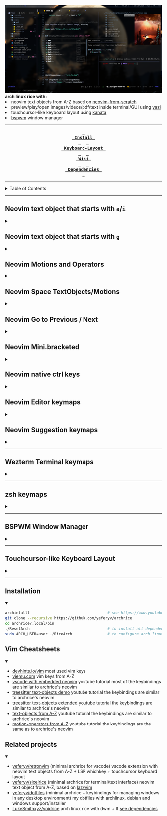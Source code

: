 <div align="center">    <img src="screenshot.png" alt="screenshot">
    <div align="left">
    <b> arch linux rice with: </b>
    <li> neovim text objects from A-Z based on <a href="https://github.com/LunarVim/Neovim-from-scratch">neovim-from-scratch</a> </li>
    <li> preview/play/open images/videos/pdf/text inside terminal/GUI using <a href="https://github.com/sxyazi/yazi">yazi</a> </li>
    <li> touchcursor-like keyboard layout using <a href="https://github.com/jtroo/kanata">kanata</a> </li>
    <li> <a href="https://github.com/baskerville/bspwm">bspwm</a> window manager </li>
    </div>

---

**[<kbd> <br> Install <br> </kbd>][Install]** 
**[<kbd> <br> Keyboard-Layout <br> </kbd>][Keyboard-Layout]** 
**[<kbd> <br> Wiki <br> </kbd>][Wiki]** 
**[<kbd> <br> Dependencies <br> </kbd>][Dependencies]**

[Install]: #installation
[Keyboard-Layout]: #touchcursor-like-keyboard-layout
[Wiki]: https://github.com/YeferYV/archrice/wiki
[Dependencies]: https://github.com/YeferYV/archrice/wiki/dependencies

</div>

---

<details><summary>Table of Contents</summary>

1. Neovim TextObjects/Motions
   - [Neovim text object that starts with a/i](#neovim-text-object-that-starts-with-ai)
   - [Neovim text object that starts with g](#neovim-text-object-that-starts-with-g)
   - [Neovim Motions and Operators](#neovim-motions-and-operators)
2. Neovim Goto
   - [Neovim Space TextObjects/Motions](#neovim-space-textobject-motions)
   - [Neovim Go to Previous / Next](#neovim-go-to-previous--next)
   - [Neovim Mini.bracketed](#neovim-minibracketed)
   - [Native neovim ctrl keys](#native-neovim-ctrl-keys)
3. Neovim keymaps.lua
   - [Neovim Editor keymaps](#neovim-editor-keymaps)
   - [Neovim Suggestion keymaps](#neovim-suggestion-keymaps)
4. Terminal
   - [wezterm terminal keymaps](#wezterm-terminal-keymaps)
   - [zsh keymaps](#zsh-keymaps)
5. [BSPWM Window Manager](#bspwm-window-manager)
6. [Touchcursor-like Keyboard Layout](#touchcursor-like-keyboard-layout)
7. Installation
   - [Dependencies Installation](#installation)
   - [Treesitter Installation (optional)](#treesitter-installation-optional)
8. [Vim Cheatsheets](#vim-cheatsheets)
9. [Related projects](#related-projects)

</details>

---

## Neovim text object that starts with `a`/`i`

<details><summary></summary>

|         text-object keymap         | repeater key | finds and autojumps? | text-object name | description                                                                               | inner / outer                                                                 |
| :--------------------------------: | :----------: | :------------------: | :--------------- | :---------------------------------------------------------------------------------------- | :---------------------------------------------------------------------------- |
|             `ia`, `aa`             |     `.`      |         yes          | \_argument       | whole argument/parameter of a function                                                    | outer includes braces                                                         |
|             `ib`, `ab`             |     `.`      |         yes          | \_braces         | find the nearest inside of () [] {}                                                       | outer includes braces                                                         |
|             `ie`, `ae`             |     `.`      |                      | line             | from start to end of line without beginning whitespaces (line wise)                       | outer includes begining whitespaces                                           |
|             `if`, `af`             |     `.`      |         yes          | \_function_call  | like `function args` but only when a function is called                                   | outer includes the function called                                            |
|             `ih`, `ah`             |     `.`      |         yes          | \_html_attribute | attribute in html/xml like `href="foobar.com"`                                            | inner is only the value inside the quotes trailing comma and space            |
|             `ii`, `ai`             |     `.`      |                      | indent_noblanks  | surrounding lines with same or higher indentation delimited by blanklines                 | outer includes line above                                                     |
|             `iI`, `aI`             |     `.`      |                      | indent           | surrounding lines with same or higher indentation                                         | outer includes line above and below                                           |
|             `ik`, `ak`             |     `.`      |         yes          | \_key            | key of key-value pair, or left side of a assignment                                       | outer includes spaces                                                         |
|             `il`, `al`             |     `.`      |         yes          | +last            | go to last mini.ai text-object (which start with @ or \_)                                 | requires `i`/`a` example `vilk`                                               |
|             `in`, `an`             |     `.`      |         yes          | +next            | go to Next mini.ai text-object (which start with @ or \_)                                 | requires `i`/`a` example `viNk`                                               |
|             `im`, `aN`             |     `.`      |         yes          | \_number         | numbers, similar to `<C-a>`                                                               | inner: only pure digits, outer: number including minus sign and decimal point |
|             `io`, `ao`             |     `.`      |         yes          | \_whitespaces    | whitespace beetween characters                                                            | outer includes surroundings                                                   |
|             `ip`, `ap`             |     `.`      |                      | paragraph        | blanklines can also be treat as paragraphs when focused on a blankline                    | outer includes below lines                                                    |
|             `iq`, `aq`             |     `.`      |         yes          | \_quotes         | inside of `` '' ""                                                                        | outer includes openning and closing quotes                                    |
|             `is`, `as`             |     `.`      |                      | sentence         | sentence delimited by dots of blanklines                                                  | outer includes spaces                                                         |
|             `it`, `at`             |     `.`      |         yes          | \_tag            | inside of a html/jsx tag                                                                  | outer includes openning and closing tags                                      |
|             `iu`, `au`             |     `.`      |                      | \_subword        | like `iw`, but treating `-`, `_`, and `.` as word delimiters _and_ only part of camelCase | outer includes trailing `_`,`-`, or space                                     |
|             `iv`, `av`             |     `.`      |         yes          | \_value          | value of key-value pair, or right side of a assignment                                    | outer includes trailing commas or semicolons or spaces                        |
|             `iw`, `aw`             |     `.`      |                      | word             | from cursor to end of word (delimited by punctuation or space)                            | outer includes start of word                                                  |
|             `iW`, `aW`             |     `.`      |                      | WORD             | from cursor to end of WORD (includes punctuation)                                         | outer includes start of word                                                  |
|             `ix`, `ax`             |     `.`      |         yes          | \_Hex            | hexadecimal number or color                                                               | outer includes hash `#`                                                       |
|             `iy`, `ay`             |     `.`      |                      | same_indent      | surrounding lines with only same indentation (delimited by blankspaces)                   | outer includes blankspaces                                                    |
|             `i?`, `a?`             |     `.`      |         yes          | \_user_prompt    | will ask you for enter the delimiters of a text object (useful for dot repeteability)     | outer includes surroundings                                                   |
|       `i(`, `i)`, `a(`, `a)`       |     `.`      |         yes          | `(` or `)`       | inside `()`                                                                               | outer includes surroundings                                                   |
|       `i[`, `i]`, `a[`, `a]`       |     `.`      |         yes          | `[` or `]`       | inside `[]`                                                                               | outer includes surroundings                                                   |
|       `i{`, `i}`, `a{`, `a}`       |     `.`      |         yes          | `{` or `}`       | inside `{}`                                                                               | outer includes surroundings                                                   |
|       `i<`, `i>`, `a<`, `a>`       |     `.`      |         yes          | `<` or `>`       | inside `<>`                                                                               | outer includes surroundings                                                   |
|         `` i` ``, `` a` ``         |     `.`      |         yes          | apostrophe       | inside `` ` ` ``                                                                          | outer includes surroundings                                                   |
| `i<punctuation>`, `a<punctuation>` |     `.`      |         yes          | `<punctuation>`  | inside `<punctuation><punctuation>`                                                       | outer includes surroundings                                                   |

</details>

## Neovim text object that starts with `g`

<details><summary></summary>

| text-object keymap |  mode   | repeater key | text-object description                                       | normal mode                              | operating-pending mode | visual mode                  | examples in normal mode                                                          |
| :----------------: | :-----: | :----------: | :------------------------------------------------------------ | :--------------------------------------- | :--------------------- | :--------------------------- | :------------------------------------------------------------------------------- |
|    `g[` or `g]`    | `o`,`x` |              | +cursor to left/right around (only textobj with `_` prefix)   |                                          | followed by textobject | uses selected region         | `vg]u` will select until quotation                                               |
|        `g>`        | `o`,`x` |     `.`      | next find                                                     |                                          | will find and jump     | uses selection               | `cgf???` will replace last search with `???` forwardly                           |
|        `g<`        | `o`,`x` |     `.`      | prev find                                                     |                                          | will find and jump     | uses selection               | `cgF???` will replace last search with `???` backwardly                          |
|        `g.`        | `o`,`x` |              | jump to last change                                           |                                          | won't jump             | uses selection               | `vg.` will select from cursor position until last change                         |
|        `ga`        | `n`,`x` |              | align                                                         | followed by textobject/motion            |                        | uses selected region         | `vipga=` will align a paragraph by `=`                                           |
|        `gA`        | `n`,`x` |              | preview align (`escape` to cancel, `enter` to accept)         | followed by textobject/motion            |                        | uses selected region         | `vipgA=` will align a paraghaph by `=`                                           |
|        `gb`        | `n`,`x` |     `.`      | blackhole register                                            | followed by textobject/motion            |                        | deletes selection            | `vipgb` will delete a paragraph without copying                                  |
|        `gB`        | `n`,`x` |     `.`      | blackhole linewise                                            | textobject not required                  |                        | deletes line                 | `gB.` will delete two lines without saving it in the register                    |
|        `gc`        | `o`,`x` |     `.`      | comment (`vgc` in normal mode will select a block comment)    |                                          | won't jump             | uses selection               | `vipgc` will comment a paragraph                                                 |
|        `gC`        | `o`,`x` |     `.`      | block comment (supports selection `vgC`)                      |                                          | won't jump             | reselects                    | `vgC` will select current block of comment                                       |
|        `gd`        | `o`,`x` |     `.`      | diagnostic (requires LSP so only works inside neovim)         |                                          | will find and jump     | will find and jump           | `vgd` will select the error                                                      |
|        `ge`        | `o`,`x` |              | previous end of word                                          |                                          | uses cursor position   | uses selection               | `vge` will select from cursor position until previous end of word                |
|        `gE`        | `o`,`x` |              | previous end of WORD ('WORD' omits punctuation )              |                                          | uses cursor position   | uses selection               | `vge` will select from cursor position until previous end of WORD                |
|        `gg`        | `o`,`x` |     `.`      | first line                                                    |                                          | uses cursor position   | uses selection               | `vgg` will select until first line                                               |
|        `gH`        |   `x`   |     `.`      | git hunk (vscode selects from cursor position to end of diff) |                                          | won't jump             | relesects                    | `vgh` will select modified code                                                  |
|        `gi`        | `n`,`x` |              | last position of cursor in insert mode                        | will find and jump                       |                        | uses selection               | `vgi` will select until last insertion                                           |
|        `gj`        | `o`,`x` |     `.`      | go down when wrapped                                          |                                          | uses cursor position   | uses selection               | `vgj` will select one line down                                                  |
|        `gk`        | `o`,`x` |     `.`      | go up when wrapped                                            |                                          | uses cursor position   | uses selection               | `vgj` will select one line up                                                    |
|        `gm`        | `n`,`x` |              | +multiply (duplicate text) operator                           |                                          | won't jump             | uses selection               | `vapgm` will duplicate paragraph without replacing clipboard                     |
|        `gn`        | `o`,`x` |     `.`      | +next textobj (only textobj with `_` prefix)                  |                                          | followed by textobject | uses selection               | `vgniu` will select from cursor position until next quotation                    |
|        `gp`        | `o`,`x` |     `.`      | +previous textobj (only textobj with `_` prefix)              |                                          | followed by textobject | uses selection               | `vgpiu` will select from cursor position until previous quotation                |
|        `gq`        | `n`,`x` |     `.`      | +format selection/comments 80chars (LSP overrides it)         | requires a textobject                    |                        | applies to selection         | `vipgq` will format a paragraph                                                  |
|        `gr`        | `n`,`x` |     `.`      | +replace (with register) operator                             | followed by textobject/motion            |                        | applies to selection         | `viwgr` will replace word with register (yanked text)                            |
|        `gs`        | `n`,`x` |     `.`      | +sort Operator                                                | followed by textobject/motion            |                        | uses selection               | `vipgs` will sort paragraph                                                      |
|        `gS`        | `n`,`x` |     `.`      | join/split lines inside braces                                | will toggle inside `{}`,`[]`,`()`        |                        | followed by operator         | `vipgS` will join selected lines in one line                                     |
|        `gt`        | `n`,`x` |     `.`      | +go to end of textobj                                         | followed by textobject                   |                        | selects form cursor position | `vgliu` will select until start of quotation                                     |
|        `gT`        | `n`,`x` |     `.`      | +go to start of textobj                                       | followed by textobject                   |                        | selects from cursor position | `vghiu` will select until end of quotation                                       |
|        `gu`        | `n`,`x` |     `.`      | +to lowercase                                                 | requires a textobject                    |                        | applies to selection         | `vipgu` will lowercase a paragraph                                               |
|        `gU`        | `n`,`x` |     `.`      | +to uppercase                                                 | requires a textobject                    |                        | applies to selection         | `vipgU` will uppercase a paragraph                                               |
|        `gv`        | `n`,`x` |              | last selected                                                 | will find and jump                       |                        | reselects                    | `vgv` will select last selection                                                 |
|        `gw`        | `n`,`x` |     `.`      | split/join comments/lines 80chars (preserves cursor position) | requires a textobject                    |                        | applies to selection         | `vipgw` will split/join a paragraph limited by 80 characters                     |
|        `gx`        | `n`,`x` |     `.`      | +exchange (text) Operator                                     | followed by textobject/motion            |                        | uses selection               | `viwgx` will exchange word with another `viwgY`                                  |
|        `gz`        | `n`,`x` |     `.`      | +surround (followed by a=add, d=delete, r=replace)            | followed by textobject/motion (only add) |                        | uses selection (only add)    | `viwgza"` will add `"` to word, `gzd"` will delete `"`, `gzr"'` will replace `"` |
|        `g+`        | `n`,`x` |     `.`      | increment number                                              | selects number under cursor              |                        | uses selected number         | `3g+` will increment by 3                                                        |
|        `g-`        | `n`,`x` |     `.`      | decrement number                                              | selects number under cursor              |                        | uses selected number         | `g-..` will decrement by 3                                                       |
|      `g<Up>`       | `n`,`x` |              | numbers ascending                                             | selects number under cursor              |                        | uses selected number         | `g<Up>` will increase selected numbers ascendingly                               |
|     `g<Down>`      | `n`,`x` |              | numbers descending                                            | selects number under cursor              |                        | uses selected number         | `g<Down>` will decrease selected numbers descendingly                            |
|        `=`         | `n`,`x` |     `.`      | autoindent                                                    | followed by text-object                  |                        | uses selection               | `==` autoindents line                                                            |
|        `>`         | `n`,`x` |     `.`      | indent right                                                  | followed by text-object                  |                        | uses selection               | `>>` indents to right a line                                                     |
|        `<`         | `n`,`x` |     `.`      | indent left                                                   | followed by text-object                  |                        | uses selection               | `<<` indents to left a line                                                      |
|        `$`         |   `o`   |     `.`      | end of line                                                   |                                          |                        |                              | `d$j.` deletes two end-of-lines                                                  |
|        `%`         |   `o`   |              | matching character: '()', '{}', '[]'                          | won't jump                               |                        | won't jump                   | `d%` deletes until bracket                                                       |
|        `0`         |   `o`   |     `.`      | start of line                                                 |                                          |                        |                              | `d0` deletes until column 0                                                      |
|        `^`         |   `o`   |     `.`      | start of line (non-blank)                                     |                                          |                        |                              | `d^` deletes until start of line (after whitespace)                              |
|        `(`         |   `o`   |     `.`      | previous sentence                                             |                                          |                        |                              | `d(.` deletes until start of sentence (two times)                                |
|        `)`         |   `o`   |     `.`      | next sentence                                                 |                                          |                        |                              | `d).` deletes until end of sentence (two times)                                  |
|        `{`         |   `o`   |     `.`      | previous empty line (before a paragraph)                      |                                          |                        |                              | `d{.` deletes until next empty line (two times)                                  |
|        `}`         |   `o`   |     `.`      | next empty line (after a paragraph)                           |                                          |                        |                              | `d}.` deletes until previous empty line (two times)                              |
|        `[[`        |   `o`   |     `.`      | previous section                                              |                                          |                        |                              | `d[[` deletes until start of section                                             |
|        `]]`        |   `o`   |     `.`      | next section                                                  |                                          |                        |                              | `d]]` deletes until end of section                                               |
|       `<CR>`       |   `o`   |     `.`      | continue last flash search                                    |                                          |                        |                              | `d<CR><CR>` deletes until next searched text                                     |
|        `b`         |   `o`   |     `.`      | previous word                                                 |                                          |                        |                              | `db` deletes until start of word                                                 |
|        `e`         |   `o`   |     `.`      | next end of word                                              |                                          |                        |                              | `de` deletes until end of word                                                   |
|        `f`         |   `o`   |     `.`      | move to next char                                             |                                          |                        |                              | `df,` deletes until a next `,`                                                   |
|        `F`         |   `o`   |     `.`      | move to previous char                                         |                                          |                        |                              | `dF,` deletes until a previous `,`                                               |
|        `G`         |   `o`   |     `.`      | last line                                                     |                                          |                        |                              | `dG` deletes until last line                                                     |
|        `R`         |   `o`   |     `.`      | treesitter flash search                                       |                                          |                        |                              | `dR,<CR>` deletes next treesitter region that contains `,`                       |
|        `s`         |   `o`   |     `.`      | flash (search with labels in current window)                  |                                          |                        |                              | `ds,<CR>` deletes until next `,`                                                 |
|        `S`         |   `o`   |     `.`      | flash treesitter                                              |                                          |                        |                              | `dS<CR>` deletes treesitter region under cursor position                         |
|        `t`         |   `o`   |     `.`      | move before next char                                         |                                          |                        |                              | `dt` deletes before next `,`                                                     |
|        `T`         |   `o`   |     `.`      | move before previous char                                     |                                          |                        |                              | `dT` deletes before previous `,`                                                 |
|        `w`         |   `o`   |     `.`      | next word                                                     |                                          |                        |                              | `dw.` deletes 2 words                                                            |
|        `W`         |   `o`   |     `.`      | next WORD                                                     |                                          |                        |                              | `dW.` deletes 2 WORDS                                                            |

</details>

## Neovim Motions and Operators

<details><summary></summary>

| Motion/Operator keymap |  Mode   |      repeater key      | Description                                               | requires textobject/motion keymap? (operators requires textobjects/motion) | example when in normal mode                              |
| :--------------------: | :-----: | :--------------------: | :-------------------------------------------------------- | :------------------------------------------------------------------------: | :------------------------------------------------------- |
|          `g[`          | `n`,`x` |                        | +cursor to left around (only textobj with `_` prefix)     |                                    yes                                     | `g]u` go to end to quotation                             |
|          `g]`          | `n`,`x` |                        | +cursor to rigth around (only textobj with `_` prefix)    |                                    yes                                     | `g[u` go to start of quotation                           |
|          `g.`          | `n`,`x` |                        | go to last change                                         |                                                                            |                                                          |
|          `g,`          |   `n`   |                        | go forward in `:changes`                                  |                                                                            |                                                          |
|          `g;`          |   `n`   |                        | go backward in `:changes`                                 |                                                                            |                                                          |
|          `ga`          | `n`,`x` |          `.`           | +align                                                    |                                    yes                                     | `gaip=` will align a paragraph by `=`                    |
|          `gA`          | `n`,`x` |          `.`           | +preview align (escape to cancel, enter to accept)        |                                    yes                                     | `gAip=` will align a paragraph by `=`                    |
|          `gb`          | `n`,`x` |          `.`           | +blackhole register                                       |                                    yes                                     | `gbip` delete a paragraph without copying                |
|          `gB`          | `n`,`x` |          `.`           | blackhole linewise                                        |                                    yes                                     | `gB` delete line                                         |
|          `gc`          | `n`,`x` |          `.`           | +comment                                                  |                                    yes                                     | `gcip` comment a paragraph                               |
|          `gd`          |   `n`   |                        | go to definition                                          |                                                                            |                                                          |
|          `ge`          | `n`,`x` |                        | go to previous end of word                                |                                                                            |                                                          |
|          `gE`          | `n`,`x` |                        | go to previous end of word                                |                                                                            |                                                          |
|          `gf`          |   `n`   |                        | go to file under cursor                                   |                                                                            |                                                          |
|          `gg`          | `n`,`x` |                        | go to first line                                          |                                                                            |                                                          |
|          `gh`          | `n`,`x` |          `.`           | +go to start of textobj                                   |                                    yes                                     | `ghiu` go to start of quotation                          |
|          `gi`          | `n`,`x` |                        | last position of cursor in insert mode                    |                                                                            |                                                          |
|          `gj`          | `n`,`x` |                        | go down (when wrapped)                                    |                                                                            |                                                          |
|          `gJ`          | `n`,`x` |          `.`           | join below line                                           |                                                                            |                                                          |
|          `gk`          | `n`,`x` |                        | go up (when wrapped)                                      |                                                                            |                                                          |
|          `gl`          | `n`,`x` |          `.`           | +go to end of textobj                                     |                                    yes                                     | `gliu` go to end of quotation                            |
|          `gm`          | `n`,`x` |                        | +multiply (duplicate text) operator                       |                                                                            | `gmap` duplicate paragraph withoug modifying clipboard   |
|          `gM`          | `n`,`x` |                        | go to mid line                                            |                                                                            |                                                          |
|          `gn`          | `n`,`x` | `;`forward `,`backward | +next (only textobj with `_` prefix)                      |                                    yes                                     | `gniu` go to next quotation                              |
|          `gp`          | `n`,`x` | `;`forward `,`backward | +previous (only textobj with `_` prefix)                  |                                    yes                                     | `gpiu` go to previous quotation                          |
|          `gq`          | `n`,`x` |          `.`           | +format selection/comments                                |                                    yes                                     | `gqip` format a paragraph                                |
|          `gr`          | `n`,`x` |          `.`           | +replace (with register) Operator                         |                                    yes                                     | `griw` replace word with register (yanked text)          |
|          `gs`          | `n`,`x` |          `.`           | +sort operator                                            |                                    yes                                     | `gsip` sort paragraph                                    |
|          `gS`          | `n`,`x` |          `.`           | split/join arguments                                      |                                                                            |                                                          |
|          `gt`          |   `n`   |                        | go to next tab                                            |                                                                            |                                                          |
|          `gT`          |   `n`   |                        | go to prev tab                                            |                                                                            |                                                          |
|          `gu`          | `n`,`x` |          `.`           | +to lowercase                                             |                                    yes                                     | `guip` lowercase a paragraph                             |
|          `gU`          | `n`,`x` |          `.`           | +to uppercase                                             |                                    yes                                     | `gUip` uppercase a paragraph                             |
|          `gv`          | `n`,`x` |                        | last selected                                             |                                                                            |                                                          |
|          `gw`          | `n`,`x` |          `.`           | +split/join coments/lines 80chars (keeps cursor position) |                                    yes                                     | `gwip` split/join a paragraph by 80 characters           |
|          `gx`          | `n`,`x` |          `.`           | +exchange (text) operator                                 |                                    yes                                     | `gxiw` exchange word with another `gxiw`                 |
|          `gy`          |   `n`   |          `.`           | redo register (dot to paste forward)                      |                                                                            |                                                          |
|          `gY`          |   `n`   |          `.`           | redo register (dot to paste backward)                     |                                                                            |                                                          |
|          `gz`          | `n`,`x` |          `.`           | +surround (followed by a=add, d=delete, r=replace)        |                                    yes                                     | `gzaiw"` add `"`, `gzd"` delete `"`, `gzr"'` replace `"` |
|          `g+`          | `n`,`x` |          `.`           | increment number                                          |                                    yes                                     | `10g+` increment by 10                                   |
|          `g-`          | `n`,`x` |          `.`           | decrement number                                          |                                    yes                                     | `g-` decrement by 1                                      |
|          `=`           | `n`,`x` |          `.`           | +autoindent                                               |                                    yes                                     | `=ip` autoindents paragraph                              |
|          `>`           | `n`,`x` |          `.`           | +indent right                                             |                                    yes                                     | `>ip` indents to right a paragraph                       |
|          `<`           | `n`,`x` |          `.`           | +indent left                                              |                                    yes                                     | `<ip` indents to left a paragraph                        |
|          `$`           | `n`,`x` |                        | end of line                                               |                                                                            |                                                          |
|          `%`           | `n`,`x` |                        | matching character: '()', '{}', '[]'                      |                                                                            |                                                          |
|          `0`           | `n`,`x` |                        | start of line                                             |                                                                            |                                                          |
|          `^`           | `n`,`x` |                        | start of line (non-blank)                                 |                                                                            |                                                          |
|          `(`           | `n`,`x` |                        | previous sentence                                         |                                                                            |                                                          |
|          `)`           | `n`,`x` |                        | next sentence                                             |                                                                            |                                                          |
|          `{`           | `n`,`x` |                        | previous empty line (paragraph)                           |                                                                            |                                                          |
|          `}`           | `n`,`x` |                        | next empty line (paragraph)                               |                                                                            |                                                          |
|          `[[`          | `n`,`x` |                        | previous section                                          |                                                                            |                                                          |
|          `]]`          | `n`,`x` |                        | next section                                              |                                                                            |                                                          |
|         `<CR>`         | `n`,`x` |                        | continue last flash search                                |                                                                            |                                                          |
|          `b`           | `n`,`x` |                        | previous word                                             |                                                                            |                                                          |
|          `e`           | `n`,`x` |                        | next end of word                                          |                                                                            |                                                          |
|          `f`           | `n`,`x` |          `f`           | move to next char                                         |                                                                            |                                                          |
|          `F`           | `n`,`x` |          `F`           | move to previous char                                     |                                                                            |                                                          |
|          `G`           | `n`,`x` |                        | last line                                                 |                                                                            |                                                          |
|          `R`           |   `x`   |                        | treesitter flash search                                   |                                                                            |                                                          |
|          `s`           | `n`,`x` |         `<CR>`         | flash (search with labels in current window)              |                                                                            |                                                          |
|          `S`           | `n`,`x` |                        | flash treesitter                                          |                                                                            |                                                          |
|          `t`           | `n`,`x` |          `t`           | move before next char                                     |                                                                            |                                                          |
|          `T`           | `n`,`x` |          `T`           | move before previous char                                 |                                                                            |                                                          |
|          `U`           |   `n`   |                        | repeat `:normal <keys>` or `:<commands>`                  |                                                                            |                                                          |
|          `w`           | `n`,`x` |                        | next word                                                 |                                                                            |                                                          |
|          `W`           | `n`,`x` |                        | next WORD                                                 |                                                                            |                                                          |
|          `Y`           | `n`,`x` |                        | yank until end of line                                    |                                                                            |                                                          |

</details>

## Neovim Space TextObjects/Motions

<details><summary></summary>

|      Keymap       |    Mode     |      repeater key      | Description                                  |
| :---------------: | :---------: | :--------------------: | :------------------------------------------- |
| `<space><space>p` |   `n`,`x`   |          `.`           | Paste after (secondary clipboard)            |
| `<space><space>P` |   `n`,`x`   |          `.`           | Paste before (secondary clipboard)           |
| `<space><space>y` |   `n`,`x`   |                        | yank (secondary clipboard)                   |
| `<space><space>Y` |   `n`,`x`   |                        | yank until end of line (secondary clipboard) |
| `<space><space>j` | `n`,`x`,`o` | `;`forward `,`backward | prev ColumnMove                              |
| `<space><space>k` | `n`,`x`,`o` | `;`forward `,`backward | next ColumnMove                              |

</details>

## Neovim Go to Previous / Next

<details><summary></summary>

|     Keymap      |    Mode     |      repeater key      | Description                                                                                                                                |
| :-------------: | :---------: | :--------------------: | :----------------------------------------------------------------------------------------------------------------------------------------- |
|  `gpc` / `gnc`  | `n`,`o`,`x` | `;`forward `,`backward | previous/next comment                                                                                                                      |
|  `gpd` / `gnd`  | `n`,`o`,`x` | `;`forward `,`backward | previous/next diagnostic                                                                                                                   |
|  `gpf` / `gnf`  | `n`,`o`,`x` | `;`forward `,`backward | previous/next fold                                                                                                                         |
|  `gph` / `gnh`  | `n`,`o`,`x` | `;`forward `,`backward | previous/next git hunk ([no supported on Windows10](https://github.com/YeferYV/RetroNvim/wiki/Recipies/#gnh-gph-not-working-on-windows10)) |
|  `gpH` / `gnH`  | `n`,`o`,`x` | `;`forward `,`backward | previous/next git hunk (supported on Windows10)                                                                                            |
|  `gpr` / `gnr`  | `n`,`o`,`x` | `;`forward `,`backward | previous/next reference (only inside vscode)                                                                                               |
| `gpaa` / `gnaa` | `n`,`o`,`x` | `;`forward `,`backward | previous/next of outer \_argument                                                                                                          |
| `gpab` / `gnab` | `n`,`o`,`x` | `;`forward `,`backward | previous/next of outer \_brace                                                                                                             |
| `gpaf` / `gnaf` | `n`,`o`,`x` | `;`forward `,`backward | previous/next of outer \_function_call                                                                                                     |
| `gpah` / `gnah` | `n`,`o`,`x` | `;`forward `,`backward | previous/next of outer \_html_attribute                                                                                                    |
| `gpak` / `gnak` | `n`,`o`,`x` | `;`forward `,`backward | previous/next of outer \_key                                                                                                               |
| `gpam` / `gnam` | `n`,`o`,`x` | `;`forward `,`backward | previous/next of outer \_number                                                                                                            |
| `gpao` / `gnao` | `n`,`o`,`x` | `;`forward `,`backward | previous/next of outer \_whitespace                                                                                                        |
| `gpaq` / `gnaq` | `n`,`o`,`x` | `;`forward `,`backward | previous/next of outer \_quote                                                                                                             |
| `gpat` / `gnat` | `n`,`o`,`x` | `;`forward `,`backward | previous/next of outer \_tag                                                                                                               |
| `gpau` / `gnau` | `n`,`o`,`x` | `;`forward `,`backward | previous/next of outer \_subword                                                                                                           |
| `gpav` / `gnav` | `n`,`o`,`x` | `;`forward `,`backward | previous/next of outer \_value                                                                                                             |
| `gpax` / `gnax` | `n`,`o`,`x` | `;`forward `,`backward | previous/next of outer \_hexadecimal                                                                                                       |
| `gpa?` / `gna?` | `n`,`o`,`x` | `;`forward `,`backward | previous/next of outer \_user_prompt                                                                                                       |
| `gpia` / `gnia` | `n`,`o`,`x` | `;`forward `,`backward | previous/next of inner \_argument                                                                                                          |
| `gpif` / `gnif` | `n`,`o`,`x` | `;`forward `,`backward | previous/next of inner \_function_call                                                                                                     |
| `gpih` / `gnih` | `n`,`o`,`x` | `;`forward `,`backward | previous/next of inner \_html_attribute                                                                                                    |
| `gpik` / `gnik` | `n`,`o`,`x` | `;`forward `,`backward | previous/next of inner \_key                                                                                                               |
| `gpim` / `gnim` | `n`,`o`,`x` | `;`forward `,`backward | previous/next of inner \_number                                                                                                            |
| `gpio` / `gnio` | `n`,`o`,`x` | `;`forward `,`backward | previous/next of inner \_whitespace                                                                                                        |
| `gpiq` / `gniq` | `n`,`o`,`x` | `;`forward `,`backward | previous/next of inner \_quote                                                                                                             |
| `gpit` / `gnit` | `n`,`o`,`x` | `;`forward `,`backward | previous/next of inner \_tag                                                                                                               |
| `gpiu` / `gniu` | `n`,`o`,`x` | `;`forward `,`backward | previous/next of inner \_subword                                                                                                           |
| `gpiv` / `gniv` | `n`,`o`,`x` | `;`forward `,`backward | previous/next of inner \_value                                                                                                             |
| `gpix` / `gnix` | `n`,`o`,`x` | `;`forward `,`backward | previous/next of inner \_hexadecimal                                                                                                       |
| `gpi?` / `gni?` | `n`,`o`,`x` | `;`forward `,`backward | previous/next of inner \_user_prompt                                                                                                       |

</details>

## Neovim Mini.bracketed

<details><summary></summary>

|       keymap        |    mode     | description                                          |
| :-----------------: | :---------: | :--------------------------------------------------- |
| `[b`/`]b`/`[B`/`]B` | `n`,`o`,`x` | prev/next/first/last buffer                          |
| `[c`/`]c`/`[C`/`]C` | `n`,`o`,`x` | prev/next/first/last comment                         |
| `[x`/`]x`/`[X`/`]X` | `n`,`o`,`x` | prev/next/first/last conflict (only inside neovim)   |
| `[d`/`]d`/`[D`/`]D` | `n`,`o`,`x` | prev/next/first/last diagnostic (only inside neovim) |
| `[f`/`]f`/`[F`/`]F` | `n`,`o`,`x` | prev/next/first/last file                            |
| `[i`/`]i`/`[I`/`]I` | `n`,`o`,`x` | prev/next/first/last indent                          |
| `[j`/`]j`/`[J`/`]J` | `n`,`o`,`x` | prev/next/first/last jump                            |
| `[l`/`]l`/`[L`/`]L` | `n`,`o`,`x` | prev/next/first/last location (only inside neovim)   |
| `[o`/`]o`/`[O`/`]O` | `n`,`o`,`x` | prev/next/first/last oldfile                         |
| `[q`/`]q`/`[Q`/`]Q` | `n`,`o`,`x` | prev/next/first/last quickfix (only inside neovim)   |
| `[t`/`]t`/`[T`/`]T` | `n`,`o`,`x` | prev/next/first/last treesitter                      |
| `[w`/`]w`/`[W`/`]W` | `n`,`o`,`x` | prev/next/first/last window (only inside neovim)     |
| `[y`/`]y`/`[Y`/`]Y` | `n`,`o`,`x` | prev/next/first/last yank                            |

</details>

## Neovim native ctrl keys

<details><summary></summary>

| Key Combination |  mode   | Description                                                                     |
| :-------------: | :-----: | :------------------------------------------------------------------------------ |
|    `ctrl+a`     | `n`,`v` | increase number under cursor                                                    |
|    `ctrl+b`     | `n`,`v` | scroll down by page                                                             |
|    `ctrl+e`     | `n`,`v` | scroll down by line                                                             |
|    `ctrl+d`     | `n`,`v` | scroll down by half page                                                        |
|    `ctrl+f`     | `n`,`v` | scroll up by page                                                               |
|    `ctrl+i`     |   `n`   | jump to next in `:jumps`                                                        |
|    `ctrl+o`     |   `n`   | jump to previous in `:jumps`                                                    |
|    `ctrl+r`     |   `n`   | redo (`u` to undo)                                                              |
|    `ctrl+s`     | `n`,`v` | replace text (using `sed` syntax)(only replaces selected region on visual mode) |
|    `ctrl+u`     | `n`,`v` | scroll up by half page                                                          |
|    `ctrl+v`     | `n`,`v` | visual block mode                                                               |
|    `ctrl+x`     | `n`,`v` | decrease number under cursor                                                    |
|    `ctrl+y`     | `n`,`v` | scroll up by line                                                               |

</details>

## Neovim Editor keymaps

<details><summary></summary>

|     Key Combination      |  mode   | Description                                               |
| :----------------------: | :-----: | :-------------------------------------------------------- |
|         `ctrl+\`         |   `n`   | Toggle (terminal) visibility                              |
|         `<esc>`          |   `n`   | clear search highlight                                    |
|       `<esc><esc>`       |   `t`   | terminal normal-mode (when inside neovim's terminal)      |
|           `i`            |   `t`   | terminal exit normal-mode (when inside neovim's terminal) |
|        `<space>`         |   `n`   | Show whichkey menu                                        |
|       `<space>e?`        |   `n`   | open file explorer (Snacks.explorer) and show keybindings |
|           `jk`           |   `i`   | send Escape                                               |
|         `alt+h`          | `i`,`x` | Send Escape                                               |
|        `shift+h`         |   `n`   | Type `10h`                                                |
|        `shift+j`         |   `n`   | Type `10gj`                                               |
|        `shift+k`         |   `n`   | Type `10gk`                                               |
|        `shift+l`         |   `n`   | Type `10l`                                                |
|          `left`          |   `n`   | Go to previous editor                                     |
|         `right`          |   `n`   | Go to next editor                                         |
| `alt+left` or `alt+down` |   `n`   | Decrease view size                                        |
| `alt+right` or `alt+up`  |   `n`   | Increase view size                                        |
|         `ctrl+h`         |   `n`   | Navigate to left window                                   |
|         `ctrl+j`         |   `n`   | Navigate to down window                                   |
|         `ctrl+k`         |   `n`   | Navigate to up window                                     |
|         `ctrl+l`         |   `n`   | Navigate to right window                                  |
|        `shift+q`         |   `n`   | Close active editor                                       |
|        `shift+r`         |   `n`   | Format and save                                           |

</details>

## Neovim Suggestion keymaps

<details><summary></summary>

|     Key Combination      | mode | Description                                |
| :----------------------: | :--: | :----------------------------------------- |
|       `ctrl+space`       | `i`  | open suggestion menu                       |
|         `alt+j`          | `i`  | inline suggestion accept next word         |
|         `alt+k`          | `i`  | inline suggestion accept next line         |
|         `alt+l`          | `i`  | Commit inline suggestion                   |
|   `tab` or `downarrow`   | `i`  | go to next snippet stop or next suggestion |
| `shift+tab` or `uparrow` | `i`  | go to prev snippet stop or prev suggestion |
|         `alt+;`          | `i`  | expand or next snippet stop                |
|         `alt+,`          | `i`  | previous snippet stop                      |
|         `ctrl+c`         | `i`  | exit snippet session                       |

</details>

---

## Wezterm Terminal keymaps

<details><summary></summary>

|         Key Combination          | Description                                  |
| :------------------------------: | :------------------------------------------- |
|       `<show all keymaps>`       | run `wezterm --show-keys`                    |
| `shift+space` or `ctrl+shift+x`  | enter vim mode (`/` to search,`v` to select) |
|          `alt+shift+f`           | enter search mode (`n`,`p` like vim mode)    |
|    `alt+c` or `ctrl+shift+c`     | copy selection in terminal                   |
|    `alt+v` or `ctrl+shift+v`     | paste in terminal                            |
|             `alt+e`              | scroll terminal up by line                   |
|             `alt+d`              | scroll terminal down by line                 |
|             `alt+q`              | scroll terminal up by page                   |
|             `alt+a`              | scroll terminal down by page                 |
|             `alt+t`              | scroll terminal to top                       |
|             `alt+g`              | scroll terminal to bottom                    |
|   `alt+s` or `ctrl+shift+tab`    | go to previous tab                           |
|      `alt+f` or `ctrl+tab`       | go to next tab                               |
|         `alt+ctrl+left`          | resize terminal pane left                    |
|         `alt+ctrl+right`         | resize terminal pane right                   |
|         `alt+ctrl+down`          | resize terminal pane down                    |
|          `alt+ctrl+up`           | resize terminal pane up                      |
|        `alt+ctrl+shift+r`        | rotate panes (clockwise)                     |
|           `alt+ctrl+r`           | rotate panes (counter clockwise)             |
|          `alt+shift+s`           | move to previous tab                         |
|          `alt+shift+f`           | move to next tab                             |
|          `alt + <1..9>`          | go to tab <1..9>                             |
|     `ctrl + shift + <1..8>`      | go to tab <1..8>                             |
|            `alt + 0`             | go to last tab                               |
|        `ctrl + shift + 9`        | go to last tab                               |
|             `alt+;`              | go to recent tab                             |
|             `ctrl+0`             | reset font size                              |
|             `ctrl+=`             | increase font size                           |
|             `ctrl+-`             | decrease font size                           |
|            `ctr+left`            | go to left pane                              |
|           `ctrl+down`            | go to down pane                              |
|            `ctrl+up`             | go to up pane                                |
|           `ctr+right`            | go to right pane                             |
|         `ctrl+a ctrl+a`          | Send `ctrl+a`                                |
|            `ctrl+a [`            | open_in_vim                                  |
|            `ctrl+a ]`            | move_pane_to_new_tab                         |
|            `ctrl+a !`            | `wezterm cli move-pane-to-new-tab`           |
|        `ctrl+shift+space`        | quick select                                 |
|         `ctrl+alt+space`         | quick select and open in browser             |
|    `ctrl+a v` or `alt+ctrl+h`    | split vertical                               |
| `ctrl+a shift+v` or `alt+ctrl+v` | split horizontal                             |
|          `ctrl+shift+f`          | search (case insensitive)                    |
|          `ctrl+shift+k`          | clear scrollback                             |
|          `ctrl+shift+n`          | new window                                   |
|          `ctrl+shift+p`          | command palette                              |
|          `ctrl+shift+u`          | select unicode                               |
|    `ctrl+t` or `ctrl+shift+t`    | new tab (with current working directory)     |
|    `ctrl+w` or `ctrl+shift+w`    | close current tab                            |
|          `ctrl+shift+z`          | toggle pane zoom state                       |

</details>

---

## zsh keymaps

<details><summary></summary>

|    keymap    | description                                                |
| :----------: | :--------------------------------------------------------- |
|   `<tab>`    | show (dash/path) options or complete path                  |
| `<tab><tab>` | enter completion menu                                      |
| `<esc><esc>` | tmux-copy-mode-like / normal-mode (inside neovim terminal) |
| `vi<enter>`  | open retronvim's neovim                                    |
|  `y<enter>`  | open yazi (changes directory on exit)                      |
|   `alt+o`    | open yazi (even while writing commands)                    |
|   `alt+h`    | enter vim mode                                             |
|   `alt+j`    | previous history and enter vim-mode                        |
|   `alt+k`    | next history and enter vim-mode                            |
|   `alt+l`    | complete suggestion and enter vim-mode                     |
|   `ctrl+r`   | search history with fzf                                    |
|   `ctrl+l`   | clear screen                                               |
| `ctrl+alt+l` | clear screen (inside neovim terminal)                      |

</details>

---

## BSPWM Window Manager

<details><summary></summary>

| Keymap                                         | Description                                                |
| ---------------------------------------------- | ---------------------------------------------------------- |
| `super + Return`                               | Open wezterm                                               |
| `super + {_, shift} + Escape`                  | Dunst close/reopen notification                            |
| `super + Escape`                               | Stop cronbat                                               |
| `super + shift + Escape`                       | Reload sxhkd configuration                                 |
| `super + {_, shift} + x`                       | Close/kill window                                          |
| `super + control + f; m`                       | Alternate between tiled and monocle layout                 |
| `super + control + f; {q,r}`                   | Quit/restart bspwm                                         |
| `super + control + f; {t,p,f,shift + f}`       | Set window state {tiled,pseudo-tiled,floating,fullscreen}  |
| `super + control + f; {shift + m,l,s,p,h}`     | Set node flags {marked,locked,sticky,private,hidden}       |
| `super + control + f; {plus}`                  | Show hidden nodes one by one                               |
| `alt + Tab`                                    | Rofi alt-tab                                               |
| `super + control + r; d`                       | Rofi drun (dmenu for .desktop apps)                        |
| `super + control + r; {e, shift + e}`          | Rofi emoji                                                 |
| `super + {_,shift} + {1-9,0,minus,equal}`      | Focus or send to the given desktop                         |
| `super + {semicolon,grave}`                    | Focus the last node/desktop                                |
| `super + shift + {semicolon,grave}`            | Swap the last node/desktop                                 |
| `super + {_,shift} + c`                        | Focus the next/previous window in the current desktop      |
| `super + {h,j,k,l}`                            | Focus node in given direction                              |
| `super + shift + {h,j,k,l}`                    | Swap focused window in given direction                     |
| `super + {s,f}`                                | Focus the next/previous desktop in the current monitor     |
| `super + shift + {s,f}`                        | Swap the next/previous desktop in the current monitor      |
| `super + control + s; shift + b`               | Swap current node and biggest window                       |
| `super + control + s; {p,b,f,s}`               | focus the {parent,brother,first,second} node               |
| `super + control + s; {minus,plus}`            | Increase/decrease gap size by 1                            |
| `super + control + s; {o,n}`                   | Focus the older or newer node in the focus history         |
| `super + control + s; {r, shift + r}`          | Rotate focused tree CCW/CW                                 |
| `super + control + s; {Right, Left}`           | Rotate the current nodes parent                            |
| `super + control + s; {Down, Up}`              | Rotate the current node focused                            |
| `super + control + t; space`                   | Toggle polybar                                             |
| `super + control + t; n`                       | Toggle node border (width 1)                               |
| `super + control + t; shift + n`               | Toggle node border (width 2)                               |
| `super + control + t; d`                       | Toggle desktop border (width 1)                            |
| `super + control + t; shift + d`               | Toggle desktop border (width 2)                            |
| `super + control + t; s`                       | Toggle singleton border                                    |
| `super + control + t; g`                       | Toggle gaps (no border)                                    |
| `super + control + t; 1`                       | Toggle gaps (border_width 1)                               |
| `super + control + t; 2`                       | Toggle gaps (border_width 2)                               |
| `super + control + w; b`                       | Balance desktop's nodes                                    |
| `super + control + w; {minus,plus}`            | Increase/decrease window size                              |
| `super + control + w; {h,j,k,l}`               | Hover window to left/down/up/right                         |
| `super + control + w; shift + {h,j,k,l}`       | Move floating window by 10px                               |
| `super + control + w; {Left, Down, Up, Right}` | Hover window to corner                                     |
| `super + control + w; {s,m}`                   | Xdo resize (small/medium)                                  |
| `super + control + w; {f, shift + f}`          | Xdo fixedscreen 1366x768 (fullscreen no visible borders)   |
| `super + control + w; {m, shift + m}`          | Xdo fixedscreen 1366x768 (min-max window)                  |
| `super + {Left,Down,Up,Right}`                 | Smart resize (Will always grow for floating nodes)         |
| `super + shift + {Left,Down,Up,Right}`         | Smart resize (Will always shrink for floating nodes)       |
| `super + XF86Audio{Raise,Lower}Volume`         | Increase/Decrease volume by 5%                             |
| `XF86Audio{Raise,Lower}Volume`                 | Increase/Decrease volume by 2%                             |
| `XF86AudioMute`                                | (Un)mute audio                                             |
| `XF86AudioMicMute`                             | (Un)mute microphone                                        |
| `XF86MonBrightness{Down,Up}`                   | Increase/Decrease backlight by 0.1                         |
| `super + XF86MonBrightness{Down,Up}`           | Increase/Decrease backlight by 2                           |
| `shift + XF86MonBrightness{Down,Up}`           | Dimmer (requires xcalib)                                   |
| `super + {F11,F12}`                            | Dmenu (u)mount android (requires simple-mtpfs)             |
| `super + KP_{Right,Begin,Left}`                | Chromium {next,play-pause,previous}                        |
| `alt + KP_{Right,Begin,Left}`                  | Mpv {next,play-pause,previous}                             |
| `alt + KP_{Down,Up}`                           | Mpv volume {Down, Up}                                      |
| `KP_{Right,Begin,Left,Down,Up}`                | Mpc {next,toggle,prev,volume -2,volume +2}                 |
| `{Print, super + Print}`                       | Screenshot {fullscreen, menu}                              |
| `super + control + c; w`                       | Compositor wallpaper background                            |
| `super + control + c; b`                       | Compositor blur background                                 |
| `super + control + c; k`                       | Compositor keep background                                 |
| `super + control + c; s`                       | Compositor no shadow                                       |
| `super + control + c; {minus,plus}`            | Compositor decrease/increase transparency                  |
| `super + control + r; {1,2,3,4,5}`             | Nighlight temperature                                      |
| `super + control + p; t`                       | Toggle terminal background between #0c0c0c #000000         |
| `super + control + p; o`                       | Set a offline wallpaper (requires pywal)                   |
| `super + control + p; {w,r}`                   | Set a online {wallhaven,reddit} wallpaper (requires pywal) |
| `super + {_,shift} + p`                        | Dmenu {launcher, launch inside wezterm}                    |
| `super + {_,shift} + w`                        | Open/close google-chrome                                   |

</details>

---

## Touchcursor-like Keyboard Layout

<details><summary></summary>

**layer qwerty**

```
@grl 1    2    3    4    5    6    7    8    9    0    -    =    bspc
tab  q    w    e    r    t    y    u    i    o    p    [    ]    \
@cap a    s    d    f    g    h    j    k    l    ;    '    ret
lsft z    x    c    v    b    n    m    ,    .    /    rsft
lctl lmet @alt           @spc           @sft rmet rctl
```

**layer touchcursor** (press and hold space to enter the layer)

```
_    f1   f2   f3   f4   f5   f6   f7   f8   f9   f10  f11  f12  _
_    @¿   _    _    _    @m🡠  @M↓  @m↓  @m↑  @M↑  @m🡪  _    _    _
_    del  spc  bspc @clr _    @🡠   @↓   @↑   @🡪   @yaz _    _
_    @ñ   _    caps _    _    pgup home end  pgdn _    _
_    _    _              _              _    _    _
```

| key  | description                                                                               |          example / keymap          |
| :--: | :---------------------------------------------------------------------------------------- | :--------------------------------: |
| @grl | tap: backtick/grave, hold and press `1` = qwerty layer, hold and press `2` = dvorak layer |         `` `+2 = dvorak ``         |
| @cap | tap for escape, hold for LeftCtrl                                                         |          `cap+l = ctrl+l`          |
| @sft | tap for backspace, hold for LeftShift                                                     |         `RAlt+l = shift+l`         |
| @alt | tap for middle click, hold for LeftAlt                                                    |         `LAlt+l = LAlt+l`          |
| @spc | tap for space, hold for touchcursor layer, release for qwerty layer                       | `space+jj = DownArrow + DownArrow` |
| @yaz | open yazi_cd on any shell                                                                 |     `space+f l = jump to file`     |
| @clr | clear screen on any shell                                                                 |             `space+f`              |
|  @¿  | unicode ¿                                                                                 |             `space+q`              |
|  @ñ  | unicode ñ                                                                                 |             `space+;`              |
| @m🡠  | mouse scrolling left                                                                      |             `space+t`              |
| @m🡪  | mouse scrolling right                                                                     |             `space+p`              |
| @m↑  | mouse scrolling up                                                                        |             `space+i`              |
| @m↓  | mouse scrolling down                                                                      |             `space+u`              |
| @M↑  | mouse fast scrolling up                                                                   |             `space+y`              |
| @M↓  | mouse fast scrolling down                                                                 |             `space+p`              |
| spc  | space key                                                                                 |             `space+s`              |
| bspc | backspace key                                                                             |             `space+d`              |
| home | home key                                                                                  |             `space+s`              |
| end  | end key                                                                                   |             `space+d`              |
| pgup | pageup key                                                                                |             `space+s`              |
| pgdn | pagedown key                                                                              |             `space+d`              |
|  @🡠  | left arrow key                                                                            |             `space+h`              |
|  @↓  | down arrow key                                                                            |             `space+j`              |
|  @↑  | up arrow key                                                                              |             `space+k`              |
|  @🡪  | right arrow key                                                                           |             `space+l`              |
| caps | toggles capslock                                                                          |             `space+c`              |

</details>

---

## Installation

<details open><summary></summary>

```bash
archintalll                                   # see https://www.youtube.com/watch?v=y9nKjTfDHLA
git clone --recursive https://github.com/yeferyv/archrice
cd archrice/.local/bin
./ResetArch                                   # to install all dependencies
sudo ARCH_USER=user ./RiceArch                # to configure arch linux (change ARCH_USER to your $USER if you don't want to create a new user, ARCH_USER and root password is "toor")
```

</details>

## Vim Cheatsheets

<details open><summary></summary>

- [devhints.io/vim](https://devhints.io/vim) most used vim keys
- [viemu.com](http://www.viemu.com/a_vi_vim_graphical_cheat_sheet_tutorial.html) vim keys from A-Z
- [vscode with embedded neovim](https://www.youtube.com/watch?v=g4dXZ0RQWdw) youtube tutorial most of the keybindings are similar to archrice's neovim
- [treesitter text-objects demo](https://www.youtube.com/watch?v=FuYQ7M73bC0) youtube tutorial the keybindings are similar to archrice's neovim
- [treesitter text-objects extended](https://www.youtube.com/watch?v=CEMPq_r8UYQ) youtube tutorial the keybindings are similar to archrice's neovim
- [text-objects from A-Z](https://www.youtube.com/watch?v=JnD9Uro_oqc) youtube tutorial the keybindings are similar to archrice's neovim
- [motion-operators from A-Z](https://www.youtube.com/watch?v=HhZJ1kbzkj0) youtube tutorial the keybindings are the same as to archrice's neovim

</details>

## Related projects

<details open><summary></summary>

- [yeferyv/retronvim](https://github.com/yeferyv/retronvim) (minimal archrice for vscode) vscode extension with neovim text objects from A-Z + LSP whichkey + touchcursor keyboard layout
- [yeferyv/sixelrice](https://github.com/yeferyv/sixelrice) (minimal archrice for terminal/text interface) neovim text object from A-Z, based on [lazyvim](https://github.com/LazyVim/LazyVim)
- [yeferyv/dotfiles](https://github.com/yeferyv/dotfiles) (minimal archrice + keybindings for managing windows in any desktop environment) my dotfiles with archlinux, debian and windows support/installer
- [LukeSmithxyz/voidrice](https://github.com/LukeSmithxyz/voidrice) arch linux rice with dwm + lf [see dependencies](https://github.com/LukeSmithxyz/LARBS/blob/master/static/progs.csv)

</details>
